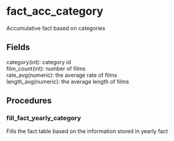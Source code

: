 # fact_acc_category

Accumulative fact based on categories

## Fields

category(int): category id \
film_count(int): number of films \
rate_avg(numeric): the average rate of films \
length_avg(numeric): the average length of films

## Procedures

### fill_fact_yearly_category

Fills the fact table based on the information stored in yearly fact
